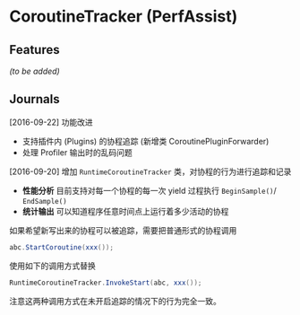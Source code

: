 # CoroutineTracker (PerfAssist)

## Features

*(to be added)*

## Journals

[2016-09-22] 功能改进

- 支持插件内 (Plugins) 的协程追踪 (新增类 CoroutinePluginForwarder)
- 处理 Profiler 输出时的乱码问题

[2016-09-20] 增加 `RuntimeCoroutineTracker` 类，对协程的行为进行追踪和记录

- **性能分析** 目前支持对每一个协程的每一次 yield 过程执行 `BeginSample()`/ `EndSample()` 
- **统计输出** 可以知道程序任意时间点上运行着多少活动的协程

如果希望新写出来的协程可以被追踪，需要把普通形式的协程调用

```cs
abc.StartCoroutine(xxx());
```

使用如下的调用方式替换

```cs
RuntimeCoroutineTracker.InvokeStart(abc, xxx());
```

注意这两种调用方式在未开启追踪的情况下的行为完全一致。

